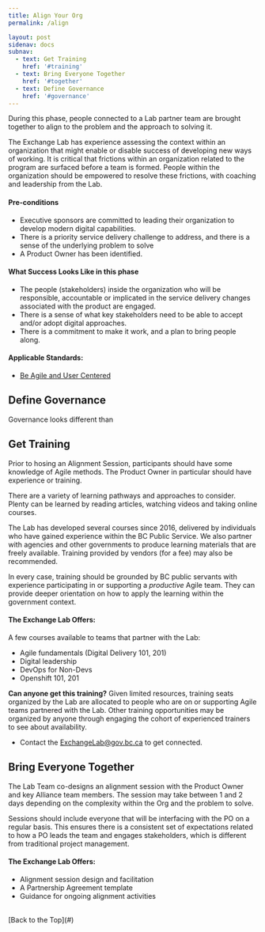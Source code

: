 ```yaml
---
title: Align Your Org
permalink: /align

layout: post
sidenav: docs
subnav:
  - text: Get Training
    href: '#training'
  - text: Bring Everyone Together
    href: '#together'
  - text: Define Governance
    href: '#governance'
---
```

During this phase, people connected to a Lab partner team are brought together to align to the problem and the approach to solving it.

The Exchange Lab has experience assessing the context within an organization that might enable or disable success of developing new ways of working. It is critical that frictions within an organization related to the program are surfaced before a team is formed. People within the organization should be empowered to resolve these frictions, with coaching and leadership from the Lab.

#### Pre-conditions
- Executive sponsors are committed to leading their organization to develop modern digital capabilities.
- There is a priority service delivery challenge to address, and there is a sense of the underlying problem to solve
- A Product Owner has been identified.

#### What Success Looks Like in this phase
- The people (stakeholders) inside the organization who will be responsible, accountable or implicated in the service delivery changes associated with the product are engaged.
- There is a sense of what key stakeholders need to be able to accept and/or adopt digital approaches.
- There is a commitment to make it work, and a plan to bring people along.

#### Applicable Standards:
- [Be Agile and User Centered](https://github.com/bcgov/exchangelabops/reference/standard.md#agile)

## Define Governance
Governance looks different than

## Get Training

Prior to hosing an Alignment Session, participants should have some knowledge of Agile methods. The Product Owner in particular should have experience or training.

There are a variety of learning pathways and approaches to consider. Plenty can be learned by reading articles, watching videos and taking online courses.

The Lab has developed several courses since 2016, delivered by individuals who have gained experience within the BC Public Service. We also partner with agencies and other governments to produce learning materials that are freely available. Training provided by vendors (for a fee) may also be recommended.

In every case, training should be grounded by BC public servants with experience participating in or supporting a *productive* Agile team. They can provide deeper orientation on how to apply the learning within the government context.

#### The Exchange Lab Offers:
A few courses available to teams that partner with the Lab:
- Agile fundamentals (Digital Delivery 101, 201)
- Digital leadership
- DevOps for Non-Devs
- Openshift 101, 201

**Can anyone get this training?**
Given limited resources, training seats organized by the Lab are allocated to people who are on or supporting Agile teams partnered with the Lab. Other training opportunities may be organized by anyone through engaging the cohort of experienced trainers to see about availability.
- Contact the ExchangeLab@gov.bc.ca to get connected.

## Bring Everyone Together

The Lab Team co-designs an alignment session with the Product Owner and key Alliance team members. The session may take between 1 and 2 days depending on the complexity within the Org and the problem to solve.

Sessions should include everyone that will be interfacing with the PO on a regular basis. This ensures there is a consistent set of expectations related to how a PO leads the team and engages stakeholders, which is different from traditional project management.

#### The Exchange Lab Offers:
- Alignment session design and facilitation
- A Partnership Agreement template
- Guidance for ongoing alignment activities





<br/>
[Back to the Top](#)
